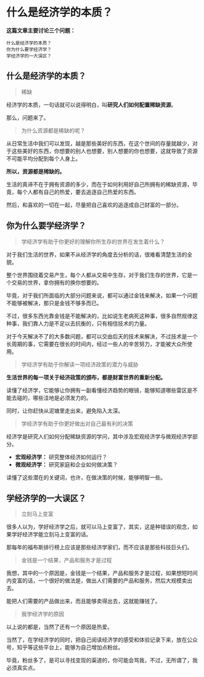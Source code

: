 # 什么是经济学的本质？

**这篇文章主要讨论三个问题：**

```
什么是经济学的本质？
你为什么要学经济学？
学经济学的一大误区？
```


## 什么是经济学的本质？

> 稀缺

经济学的本质，一句话就可以说得明白，叫**研究人们如何配置稀缺资源**。

那么，问题来了。

> 为什么资源都是稀缺的呢？

从日常生活中我们可以发现，越是那些美好的东西，在这个世间的存量就越少，对于这些美好的东西，你想要的别人也想要，别人想要的你也想要，这就导致了资源不可能平均分配到每个人身上。

**所以，资源都是稀缺的。**

生活的真谛不在于拥有资源的多少，而在于如何利用好自己所拥有的稀缺资源，毕竟，每个人都有自己的热爱，要去追逐自己热爱的东西。

然后，和喜欢的一切在一起，尽量把自己喜欢的追逐成自己财富的一部分。


## 你为什么要学经济学？

> 学经济学有助于你更好的理解你所生存的世界在发生着什么？

对于我们生活的世界，如果不从经济学的角度去分析的话，很难看清楚生活的全貌。

整个世界围绕着交易产生，每个人都从交易中生存，对于我们生存的世界，它是一个交易的世界，拿你拥有的换你想要的。

毕竟，对于我们所面临的大部分问题来说，都可以通过金钱来解决，如果一个问题不能够被解决，那只是金钱不够多而已。

不过，很多东西光靠金钱是不能解决的，比如说生老病死这种事，很多自然规律这种事，我们靠人力是不足以去抗衡的，只有相信技术的力量。

对于今天解决不了的大多数问题，都可以交由后天的技术来解决，不过技术是一个长周期的事，它需要在很长的时间内，经过一些人的辛苦努力，才能被大众所使用。

> 学经济学有助于你解读一项经济政策的潜力与威胁

**生活世界的每一项关于经济政策的颁布，都是财富世界的重新分配。**

读懂了经济学，它能够让你拥有一副看懂经济趋势的眼镜，能够知道哪些雷区是不能去碰的，哪些洼地是必须发力的。

同时，让你赶快从泥塘里走出来，避免陷入太深。

> 学经济学有助于你更好做出对自己最有利的决策

经济学是研究人们如何分配稀缺资源的学问，其中涉及宏观经济学与微观经济学部分。

* **宏观经济学：** 研究整体经济如何运行？
* **微观经济学：** 研究家庭和企业如何做决策？

读懂了这些潜在的关键词，也许，在做决策的时候，能够明智一些。


## 学经济学的一大误区？

> 立刻马上变富

很多人以为，学好经济学之后，就可以马上变富了，其实，这是种错误的观念，如果学好经济学能立刻马上变富的话。

那每年的福布斯排行榜上应该是那些经济学家们，而不应该是那些科技巨头们。

> 金钱是一个结果，产品和服务才是过程

我想，其中的一个原因是，金钱是一个结果，产品和服务才是过程，如果想短时间内变富的话，一个很好的做法是，做出人们需要的产品和服务，然后大规模卖出去。

能把人们需要的产品做出来，而且能够卖得出去，这就能赚钱了。

> 我学经济学的原因

以上说的都是，当然了还有一个原因是热爱。

当然了，在学经济学的同时，把自己阅读经济学的感受和体验记录下来，放在公众号，知乎等这些平台上，能够为自己增加点粉丝。

毕竟，粉丝多了，是可以寻找变现的渠道的，你可能会骂我，不过，无所谓了，我必须真实点。
